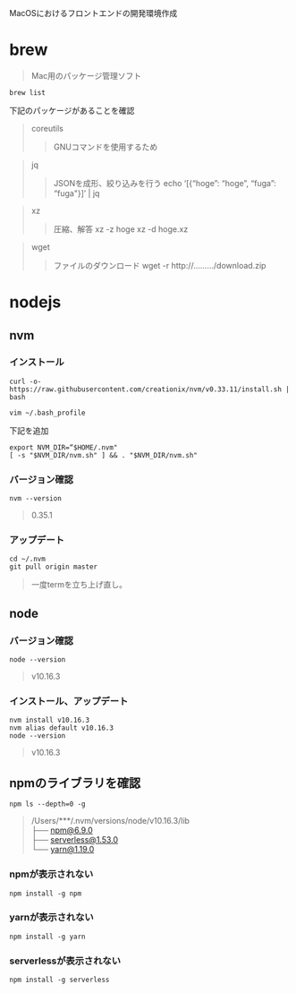 MacOSにおけるフロントエンドの開発環境作成

# brew
> Mac用のパッケージ管理ソフト
```
brew list
```

下記のパッケージがあることを確認
> coreutils
>> GNUコマンドを使用するため

> jq
>> JSONを成形、絞り込みを行う
>> echo ‘[{“hoge”: “hoge”, “fuga”: “fuga"}]’ | jq

> xz
>> 圧縮、解答
>> xz -z hoge
>> xz -d hoge.xz

> wget
>> ファイルのダウンロード
>> wget -r http://………/download.zip

# nodejs

## nvm
### インストール
```
curl -o- https://raw.githubusercontent.com/creationix/nvm/v0.33.11/install.sh | bash
```
```
vim ~/.bash_profile
```
下記を追加
```
export NVM_DIR=“$HOME/.nvm"
[ -s "$NVM_DIR/nvm.sh" ] && . "$NVM_DIR/nvm.sh"
```

### バージョン確認
```
nvm --version
```
> 0.35.1

### アップデート
```
cd ~/.nvm
git pull origin master
```
> 一度termを立ち上げ直し。


## node
### バージョン確認
```
node --version
```
> v10.16.3

### インストール、アップデート
```
nvm install v10.16.3
nvm alias default v10.16.3
node --version
```
> v10.16.3


## npmのライブラリを確認
```
npm ls --depth=0 -g
```
> /Users/***/.nvm/versions/node/v10.16.3/lib  
> ├── npm@6.9.0  
> ├── serverless@1.53.0  
> └── yarn@1.19.0  

### npmが表示されない
```
npm install -g npm
```

### yarnが表示されない
```
npm install -g yarn
```

### serverlessが表示されない
```
npm install -g serverless
```
